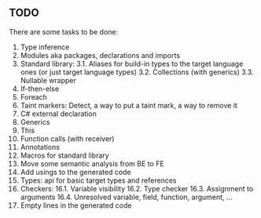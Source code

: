 ## TODO

There are some tasks to be done:

1. Type inference
2. Modules aka packages, declarations and imports
3. Standard library:
   3.1. Aliases for build-in types to the target language ones (or just target language types)
   3.2. Collections (with generics)
   3.3. Nullable wrapper
4. If-then-else
5. Foreach
6. Taint markers: Detect, a way to put a taint mark, a way to remove it 
7. C# external declaration
8. Generics
9. This
10. Function calls (with receiver)
11. Annotations
12. Macros for standard library
13. Move some semantic analysis from BE to FE
14. Add usings to the generated code
15. Types: api for basic target types and references
16. Checkers:
   16.1. Variable visibility
   16.2. Type checker
   16.3. Assignment to arguments
   16.4. Unresolved variable, field, function, argument, ...
17. Empty lines in the generated code
